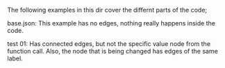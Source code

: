 The following examples in this dir cover the differnt parts of the code;

base.json:
 This example has no edges, nothing really happens inside the code.

test 01:
Has connected edges, but not the specific value node from the function call. Also, the node that is being changed has edges of the same label.

